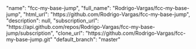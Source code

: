   <div class="col-md-4">
    <div class="project">
      "name": "fcc-my-base-jump",
      "full_name": "Rodrigo-Vargas/fcc-my-base-jump",
      "html_url": "https://github.com/Rodrigo-Vargas/fcc-my-base-jump",
      "description": null,
      "subscription_url": "https://api.github.com/repos/Rodrigo-Vargas/fcc-my-base-jump/subscription",
      "clone_url": "https://github.com/Rodrigo-Vargas/fcc-my-base-jump.git"      
      "default_branch": "master"
    </div>
  </div>